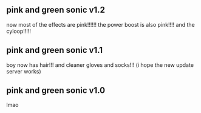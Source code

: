 ## pink and green sonic v1.2
now most of the effects are pink!!!!!! the power boost is also pink!!!! and the cyloop!!!!!

## pink and green sonic v1.1
boy now has hair!!! and cleaner gloves and socks!!! (i hope the new update server works)

## pink and green sonic v1.0
lmao
